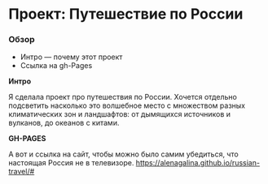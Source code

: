 # Проект: Путешествие по России

### Обзор

* Интро — почему этот проект
* Ссылка на gh-Pages

**Интро**

Я сделала проект про путешествия по России. Хочется отдельно подсветить насколько это волшебное место с множеством разных климатических зон и ландшафтов: от дымящихся источников и вулканов, до океанов с китами. 

**GH-PAGES**

А вот и ссылка на сайт, чтобы можно было самим убедиться, что настоящая Россия не в телевизоре.
https://alenagalina.github.io/russian-travel/#
